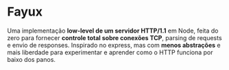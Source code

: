 # Fayux

Uma implementação **low-level de um servidor HTTP/1.1** em Node, feita do zero para fornecer **controle total sobre conexões TCP**, parsing de requests e envio de responses. Inspirado no express, mas com **menos abstrações** e mais liberdade para experimentar e aprender como o HTTP funciona por baixo dos panos.
